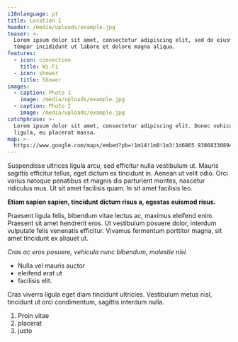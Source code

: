 ```yaml
---
i18nlanguage: pt
title: Location 1
header: /media/uploads/example.jpg
teaser: >-
  Lorem ipsum dolor sit amet, consectetur adipiscing elit, sed do eiusmod
  tempor incididunt ut labore et dolore magna aliqua.
features:
  - icon: connection
    title: Wi-Fi
  - icon: shower
    title: Shower
images:
  - caption: Photo 1
    image: /media/uploads/example.jpg
  - caption: Photo 2
    image: /media/uploads/example.jpg
catchphrase: >-
  Lorem ipsum dolor sit amet, consectetur adipiscing elit. Donec vehicula magna
  ligula, eu placerat massa.
map: >-
  https://www.google.com/maps/embed?pb=!1m14!1m8!1m3!1d6865.938683308945!2d-8.60804815865124!3d41.14834700409595!3m2!1i1024!2i768!4f13.1!3m3!1m2!1s0x0%3A0x8a1518d22cafd22!2sPorto+i%2Fo+Santa+Catarina!5e0!3m2!1sen!2spt!4v1534521469267
---
```

Suspendisse ultrices ligula arcu, sed efficitur nulla vestibulum ut. Mauris sagittis efficitur tellus, eget dictum ex tincidunt in. Aenean ut velit odio. Orci varius natoque penatibus et magnis dis parturient montes, nascetur ridiculus mus. Ut sit amet facilisis quam. In sit amet facilisis leo.

**Etiam sapien sapien, tincidunt dictum risus a, egestas euismod risus.**

Praesent ligula felis, bibendum vitae lectus ac, maximus eleifend enim. Praesent sit amet hendrerit eros. Ut vestibulum posuere dolor, interdum vulputate felis venenatis efficitur. Vivamus fermentum porttitor magna, sit amet tincidunt ex aliquet ut.

_Cras ac eros posuere, vehicula nunc bibendum, molestie nisl._

* Nulla vel mauris auctor
* eleifend erat ut
* facilisis elit.

Cras viverra ligula eget diam tincidunt ultricies. Vestibulum metus nisl, tincidunt ut orci condimentum, sagittis interdum nulla.

1. Proin vitae
2. placerat
3. justo
